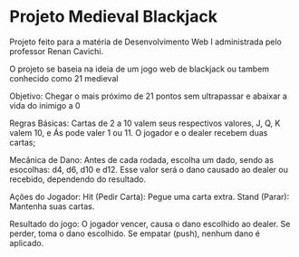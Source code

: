 # Projeto Medieval Blackjack
Projeto feito para a matéria de Desenvolvimento Web I administrada pelo professor Renan Cavichi.

O projeto se baseia na ideia de um jogo web de blackjack ou tambem conhecido como 21 medieval 

Objetivo:
Chegar o mais próximo de 21 pontos sem ultrapassar e abaixar a vida do inimigo a 0
            
Regras Básicas:
Cartas de 2 a 10 valem seus respectivos valores, J, Q, K valem 10, e Ás pode valer 1 ou 11.
O jogador e o dealer recebem duas cartas;
            
Mecânica de Dano:
Antes de cada rodada, escolha um dado, sendo as esocolhas: d4, d6, d10 e d12.
Esse valor será o dano causado ao dealer ou recebido, dependendo do resultado.
            
Ações do Jogador:
Hit (Pedir Carta): Pegue uma carta extra.
Stand (Parar): Mantenha suas cartas.
            
Resultado do jogo:
O jogador vencer, causa o dano escolhido ao dealer.
Se perder, toma o dano escolhido.
Se empatar (push), nenhum dano é aplicado.
